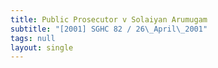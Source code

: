```yaml
---
title: Public Prosecutor v Solaiyan Arumugam
subtitle: "[2001] SGHC 82 / 26\_April\_2001"
tags: null
layout: single
---
```


